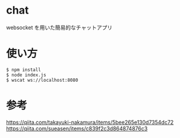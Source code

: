 # chat

websocket を用いた簡易的なチャットアプリ

# 使い方

```
$ npm install
$ node index.js
$ wscat ws://localhost:8080
```

# 参考

https://qiita.com/takayuki-nakamura/items/5bee265e130d7354dc72  
https://qiita.com/sueasen/items/c839f2c3d864874876c3
